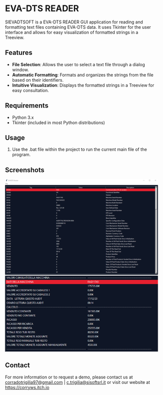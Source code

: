 # EVA-DTS READER

SIEVADTSOFT is a EVA-DTS READER GUI application for reading and formatting text files containing EVA-DTS data.
It uses Tkinter for the user interface and allows for easy visualization of formatted strings in a Treeview.

## Features

- **File Selection**: Allows the user to select a text file through a dialog window.
- **Automatic Formatting**: Formats and organizes the strings from the file based on their identifiers.
- **Intuitive Visualization**: Displays the formatted strings in a Treeview for easy consultation.

## Requirements
- Python 3.x
- Tkinter (included in most Python distributions)

## Usage
1. Use the .bat file within the project to run the current main file of the program.

## Screenshots
![Screenshot 1](Screen1.png)
![Screenshot 1](Screen2.png)

## Contact
For more information or to request a demo, please contact us at corradotrigilia97@gmail.com | c.trigilia@sisoftsrl.it or visit our website at https://corryws.itch.io
